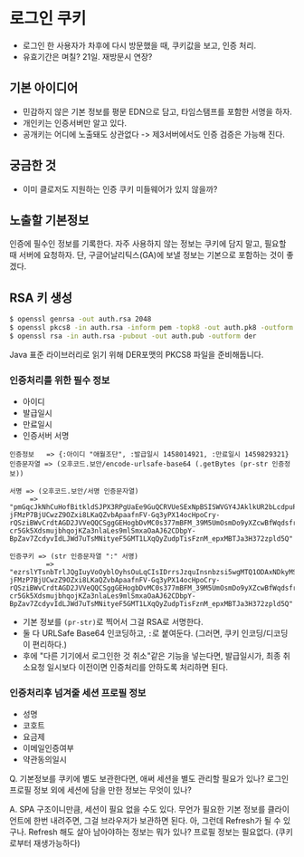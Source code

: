 # 로그인 쿠키

* 로그인 한 사용자가 차후에 다시 방문했을 때, 쿠키값을 보고, 인증 처리.
* 유효기간은 며칠? 21일. 재방문시 연장?

## 기본 아이디어

* 민감하지 않은 기본 정보를 평문 EDN으로 담고, 타임스탬프를 포함한 서명을 하자.
* 개인키는 인증서버만 알고 있다.
* 공개키는 어디에 노출돼도 상관없다 -> 제3서버에서도 인증 검증은 가능해 진다.

## 궁금한 것

* 이미 클로저도 지원하는 인증 쿠키 미들웨어가 있지 않을까?

## 노출할 기본정보

인증에 필수인 정보를 기록한다. 자주 사용하지 않는 정보는 쿠키에 담지 말고, 필요할 때 서버에 요청하자. 단, 구글어날리틱스(GA)에 보낼 정보는 기본으로 포함하는 것이 좋겠다.

## RSA 키 생성

```sh
$ openssl genrsa -out auth.rsa 2048
$ openssl pkcs8 -in auth.rsa -inform pem -topk8 -out auth.pk8 -outform der -nocrypt
$ openssl rsa -in auth.rsa -pubout -out auth.pub -outform der
```

Java 표준 라이브러리로 읽기 위해 DER포맷의 PKCS8 파일을 준비해둡니다.

### 인증처리를 위한 필수 정보

* 아이디
* 발급일시
* 만료일시
* 인증서버 서명

```
인증정보   => {:아이디 "애월조단", :발급일시 1458014921, :만료일시 1459829321}
인증문자열 => (오후코드.보안/encode-urlsafe-base64 (.getBytes (pr-str 인증정보))

서명 => (오후코드.보안/서명 인증문자열)
     => "pmGqcJkNhCuHofBitkldSJPX3RPgUaEe9GuQCRVUeSExNpBSISWVGY4JAklkUR2bLcdpuPrKFwU_IYf-jFMzP7BjUCwzZ9OZxi8LKaQZvbApaafnFV-Gq3yPX14ocHpoCry-rQSziBWvCrdtAGD2JVVeQQCSggGEHogbDvMC0s377mBFM_39M5UmOsmDo9yXZcwBfWqdsfriy2uvj2zQRkV_9JtDgceyUl-cr5Gk5XdsmujbhqojKZa3nlaLes9mlSmxaOaAJ62CDbpY-BpZav7ZcdyvIdLJWd7uTsMNityeF5GMT1LXqQyZudpTisFznM_epxMBTJa3H372zpld5Q"

인증쿠키 => (str 인증문자열 ":" 서명)
         => "ezrslYTsnbTrlJQgIuyVoOyblOyhsOuLqCIsIDrrsJzquInsnbzsi5wgMTQ1ODAxNDkyMSwgOuunjOujjOydvOyLnCAxNDU5ODI5MzIxfQ:pmGqcJkNhCuHofBitkldSJPX3RPgUaEe9GuQCRVUeSExNpBSISWVGY4JAklkUR2bLcdpuPrKFwU_IYf-jFMzP7BjUCwzZ9OZxi8LKaQZvbApaafnFV-Gq3yPX14ocHpoCry-rQSziBWvCrdtAGD2JVVeQQCSggGEHogbDvMC0s377mBFM_39M5UmOsmDo9yXZcwBfWqdsfriy2uvj2zQRkV_9JtDgceyUl-cr5Gk5XdsmujbhqojKZa3nlaLes9mlSmxaOaAJ62CDbpY-BpZav7ZcdyvIdLJWd7uTsMNityeF5GMT1LXqQyZudpTisFznM_epxMBTJa3H372zpld5Q"

```

* 기본 정보를 ```(pr-str)```로 찍어서 그걸 RSA로 서명한다.
* 둘 다 URLSafe Base64 인코딩하고, ```:```로 붙여둔다. (그러면, 쿠키 인코딩/디코딩이 편리하다.)
* 후에 "다른 기기에서 로그인한 것 취소"같은 기능을 넣는다면, 발급일시가, 최종 취소요청 일시보다 이전이면 인증처리를 안하도록 처리하면 된다.

### 인증처리후 넘겨줄 세션 프로필 정보

* 성명
* 코호트
* 요금제
* 이메일인증여부
* 약관동의일시

Q. 기본정보를 쿠키에 별도 보관한다면, 애써 세션을 별도 관리할 필요가 있나? 로그인 프로필 정보 외에 세션에 담을 만한 정보는 무엇이 있나?

A. SPA 구조이니만큼, 세션이 필요 없을 수도 있다. 무언가 필요한 기본 정보를 클라이언트에 한번 내려주면, 그걸 브라우저가 보관하면 된다. 아, 그런데 Refresh가 될 수 있구나. Refresh 해도 살아 남아야하는 정보는 뭐가 있나? 프로필 정보는 필요없다. (쿠키로부터 재생가능하다)
